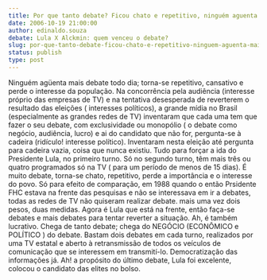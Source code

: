 ```yaml
---
title: Por que tanto debate? Ficou chato e repetitivo, ninguém aguenta mais. 
date: 2006-10-19 21:00:00
author: edinaldo.souza
debate: Lula X Alckmin: quem venceu o debate?
slug: por-que-tanto-debate-ficou-chato-e-repetitivo-ninguem-aguenta-mais
status: publish 
type: post
---
```


Ninguém agüenta mais debate todo dia; torna-se repetitivo, cansativo e perde o interesse da população.
 Na concorrência pela audiência (interesse próprio das empresas de TV) e na tentativa desesperada de reverterem o resultado das eleições ( interesses políticos), a grande mídia no Brasil (especialmente as grandes redes de TV) inventaram que cada uma tem que fazer o seu debate, com exclusividade ou monopólio ( o debate como negócio, audiência, lucro) e ai do candidato que não for, pergunta-se à cadeira (ridículo! interesse político). 
Inventaram nesta eleição até pergunta para cadeira vazia, coisa que nunca existiu. Tudo para forçar a ida do Presidente Lula, no primeiro turno. 
Só no segundo turno, têm mais três ou quatro programados só na TV ( para um período de menos de 15 dias). É muito debate, torna-se chato, repetitivo, perde a importância e o interesse do povo. 
Só para efeito de comparação, em 1988 quando o então Prsidente FHC estava na frente das pesquisas e não se interessava em ir a debates, todas as redes de TV não quiseram realizar debate. mais uma vez dois pesos, duas medidas. Agora é Lula que está na frente, então faça-se debates e mais debates para tentar reverter a situação. Ah, é também lucrativo. 
Chega de tanto debate; chega do NEGÓCIO (ECONÔMICO e POLÍTICO ) do debate.
Bastam dois debates em cada turno, realizados por uma TV estatal e aberto à retransmissão de todos os veículos de comunicação que se interessem em transmití-lo. 
 Democratização das informações já.
Ah! a propósito do último debate, Lula foi excelente, colocou o candidato das elites no bolso.
